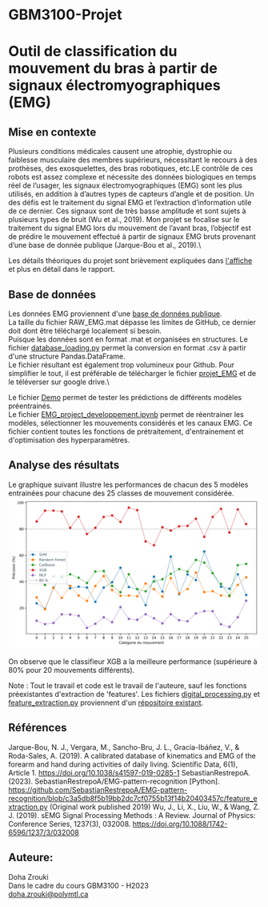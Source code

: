 # GBM3100-Projet
# Outil de classification du mouvement du bras à partir de signaux électromyographiques (EMG)

## Mise en contexte 
Plusieurs conditions médicales causent une atrophie, dystrophie ou faiblesse musculaire des membres supérieurs, nécessitant le recours à des prothèses, des exosquelettes, des bras robotiques, etc.LE contrôle de ces robots est assez complexe et nécessite des données biologiques en temps réel de l’usager, les signaux électromyographiques (EMG) sont les plus utilisés, en addition à d’autres types de capteurs d’angle et de position. Un des défis est le traitement du signal EMG et l’extraction d’information utile de ce dernier. Ces signaux sont de très basse amplitude et sont sujets à plusieurs types de bruit (Wu et al., 2019). Mon projet se focalise sur le traitement du signal EMG lors du mouvement de l’avant bras, l’objectif est de prédire le mouvement effectué à partir de signaux EMG bruts provenant d’une base de donnée publique (Jarque-Bou et al., 2019).\

Les détails théoriques du projet sont brièvement expliquées dans [l'affiche](https://github.com/doha-z/GBM3100-Projet/blob/main/Affiche_Doha_Zrouki_GBM3100H23.pdf) et plus en détail dans le rapport.

## Base de données
Les données EMG proviennent d'une [base de données publique](https://zenodo.org/record/3469380#.ZEAhgNLMJFQ).\
La taille du fichier RAW_EMG.mat dépasse les limites de GitHub, ce dernier doit dont être téléchargé localement si besoin.\
Puisque les données sont en format .mat et organisées en structures. Le fichier [database_loading.py](https://github.com/doha-z/GBM3100-Projet/blob/main/database_loading.py) permet la conversion en format .csv à partir d'une structure Pandas.DataFrame.\
Le fichier résultant est également trop volumineux pour Github. Pour simplifier le tout, il est préférable de télécharger le fichier [projet_EMG](https://drive.google.com/drive/folders/1RKFosSexkSFuZpBkKaBENc__k7Xnzkdq?usp=sharing) et de le téléverser sur google drive.\

Le fichier [Demo](https://github.com/doha-z/GBM3100-Projet/blob/main/projet_EMG/Demo.ipynb) permet de tester les prédictions de différents modèles préentrainés.\
Le fichier [EMG_project_developpement.ipynb](https://github.com/doha-z/GBM3100-Projet/blob/main/projet_EMG/EMG_project_developpement.ipynb) permet de réentrainer les modèles, sélectionner les mouvements considérés et les canaux EMG. Ce fichier contient toutes les fonctions de prétraitement, d'entrainement et d'optimisation des hyperparamètres.


## Analyse des résultats
Le graphique suivant illustre les performances de chacun des 5 modèles entrainées pour chacune des 25 classes de mouvement considérée.
![alt text](/projet_EMG/graph.svg)

On observe que le classifieur XGB a la meilleure performance (supérieure à 80% pour 20 mouvements différents).

Note : Tout le travail et code est le travail de l'auteure, sauf les fonctions préexistantes d'extraction de 'features'. Les fichiers [digital_processing.py](https://github.com/doha-z/GBM3100-Projet/blob/main/projet_EMG/digital_processing.py) et [feature_extraction.py](https://github.com/doha-z/GBM3100-Projet/blob/main/projet_EMG/feature_extraction.py) proviennent d'un [répositoire existant](https://github.com/SebastianRestrepoA).

## Références
Jarque-Bou, N. J., Vergara, M., Sancho-Bru, J. L., Gracia-Ibáñez, V., & Roda-Sales, A. (2019). A calibrated database
of kinematics and EMG of the forearm and hand during activities of daily living. Scientific Data, 6(1), Article 1.
https://doi.org/10.1038/s41597-019-0285-1
SebastianRestrepoA. (2023). SebastianRestrepoA/EMG-pattern-recognition [Python].
https://github.com/SebastianRestrepoA/EMG-pattern-recognition/blob/c3a5db8f5b19bb2dc7cf0755b13f14b20403457c/feature_extraction.py (Original work
published 2019)
Wu, J., Li, X., Liu, W., & Wang, Z. J. (2019). sEMG Signal Processing Methods : A Review. Journal of Physics:
Conference Series, 1237(3), 032008. https://doi.org/10.1088/1742-6596/1237/3/032008

## Auteure: 
Doha Zrouki\
Dans le cadre du cours GBM3100 - H2023\
doha.zrouki@polymtl.ca
